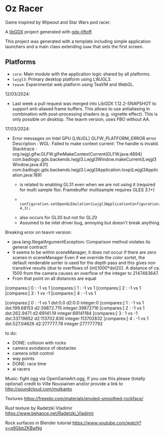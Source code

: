 # Oz Racer

Game inspired by Wipeout and Star Wars pod racer.

A [libGDX](https://libgdx.com/) project generated with [gdx-liftoff](https://github.com/tommyettinger/gdx-liftoff).

This project was generated with a template including simple application launchers and a main class extending `Game` that sets the first screen.

## Platforms

- `core`: Main module with the application logic shared by all platforms.
- `lwjgl3`: Primary desktop platform using LWJGL3.
- `teavm`: Experimental web platform using TeaVM and WebGL.




12/03/2024:
- Last week a pull request was merged into LibGDX 1.12.2-SNAPSHOT to support anti-aliased frame buffers. This allows to use antialiasing in combination
 with post-processing shaders (e.g. vignette effect). This is only possible on desktop. The teavm version, uses FBO without AA.

17/03/2024:
 - Error messages on Intel GPU
        [LWJGL] GLFW_PLATFORM_ERROR error
        Description : WGL: Failed to make context current: The handle is invalid.
        Stacktrace  :
        org.lwjgl.glfw.GLFW.glfwMakeContextCurrent(GLFW.java:4894)
        com.badlogic.gdx.backends.lwjgl3.Lwjgl3Window.makeCurrent(Lwjgl3Window.java:431)
        com.badlogic.gdx.backends.lwjgl3.Lwjgl3Application.loop(Lwjgl3Application.java:189)

    - is related to enabling GL31 even when we are not using it (required for multi sample fbo: Framebuffer multisample requires GLES 3.1+)
    -         configuration.setOpenGLEmulation(Lwjgl3ApplicationConfiguration.GLEmulation.GL31, 4,3);
    - also occurs for GL30 but not for GL20
    - Assumed to be intel driver bug, annoying but doesn't break anything.



Breaking error on teavm version:
- java.lang.IllegalArgumentException: Comparison method violates its general contract!
- It seems to be within sceneManager, it does not occur if there are zero scenes in sceneManager
Even if we override the color sortet, the default renderable sorter is used for the depth pass
and this gives non transitive results (due to overflows of (int)1000*dst2()).
A distance of ca. 1500 from the camera causes an overflow of the integer to 2147483647.
- From that point on all distances are equal

[compares:] 0 : -1 vs 1
[compares:] 1 : -1 vs 1
[compares:] 2 : -1 vs 1
[compares:] 3 : 1 vs -1
[compares:] 4 : -1 vs 1

[compares:] 0 : -1 vs 1 dst:0.0 d2:0.0 integer:0
[compares:] 1 : -1 vs 1 dst:199.68153 d2:39872.715 integer:39872716
[compares:] 2 : -1 vs 1 dst:262.9471 d2:69141.19 integer:69141184
[compares:] 3 : 1 vs -1 dst:337.19852 d2:113702.836 integer:113702832
[compares:] 4 : -1 vs 1 dst:527.04626 d2:277777.78 integer:277777792

to do:
- DONE: collision with rocks
- camera avoidance of obstacles
- camera orbit control
- way points
- DONE: race time
- ai racers




Music:
fight.ogg via OpenGameArt.ogg, If you use this please (totally optional) credit to Ville Nousiainen and/or provide a link to http://soundcloud.com/mutkanto

Textures
https://freepbr.com/materials/eroded-smoothed-rockface/

Rust texture by Radetzki Vladimir https://www.behance.net/Radetzki_Vladimir

Rock surfaces in Blender tutorial
https://www.youtube.com/watch?v=q9GbbZKBwNg
